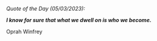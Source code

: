 *Quote of the Day (05/03/2023):*

_**I know for sure that what we dwell on is who we become.**_

Oprah Winfrey